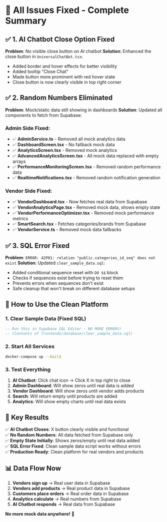 # 🔧 **All Issues Fixed - Complete Summary**

## ✅ **1. AI Chatbot Close Option Fixed**

**Problem**: No visible close button on AI chatbot
**Solution**: Enhanced the close button in `UniversalChatBot.tsx`:
- Added border and hover effects for better visibility
- Added tooltip "Close Chat" 
- Made button more prominent with red hover state
- Close button is now clearly visible in top right corner

## ✅ **2. Random Numbers Eliminated**

**Problem**: Mock/static data still showing in dashboards
**Solution**: Updated all components to fetch from Supabase:

### **Admin Side Fixed:**
- ✅ **AdminService.ts** - Removed all mock analytics data
- ✅ **DashboardScreen.tsx** - No fallback mock data
- ✅ **AnalyticsScreen.tsx** - Removed mock analytics
- ✅ **AdvancedAnalyticsScreen.tsx** - All mock data replaced with empty arrays
- ✅ **PerformanceMonitoringScreen.tsx** - Removed random performance data
- ✅ **RealtimeNotifications.tsx** - Removed random notification generation

### **Vendor Side Fixed:**
- ✅ **VendorDashboard.tsx** - Now fetches real data from Supabase
- ✅ **VendorAnalyticsPage.tsx** - Removed mock data, shows empty state
- ✅ **VendorPerformanceOptimizer.tsx** - Removed mock performance metrics
- ✅ **SmartSearch.tsx** - Fetches categories/brands from Supabase
- ✅ **VendorService.ts** - Removed mock data fallbacks

## ✅ **3. SQL Error Fixed**

**Problem**: `ERROR: 42P01: relation "public.categories_id_seq" does not exist`
**Solution**: Updated `clear_sample_data.sql`:
- Added conditional sequence reset with `DO $$` block
- Checks if sequences exist before trying to reset them
- Prevents errors when sequences don't exist
- Safe cleanup that won't break on different database setups

## 🚀 **How to Use the Clean Platform**

### **1. Clear Sample Data (Fixed SQL)**
```sql
-- Run this in Supabase SQL Editor - NO MORE ERRORS!
-- (Contents of frontend1/database/clear_sample_data.sql)
```

### **2. Start All Services**
```bash
docker-compose up --build
```

### **3. Test Everything**
1. **AI Chatbot**: Click chat icon → Click X in top right to close
2. **Admin Dashboard**: Will show zeros until real data is added
3. **Vendor Dashboard**: Will show zeros until vendor adds products
4. **Search**: Will return empty until products are added
5. **Analytics**: Will show empty charts until real data exists

## 🎯 **Key Results**

✅ **AI Chatbot Closes**: X button clearly visible and functional  
✅ **No Random Numbers**: All data fetched from Supabase only  
✅ **Empty State Initially**: Shows zeros/empty until real data added  
✅ **SQL Error Fixed**: Clean sample data script works without errors  
✅ **Production Ready**: Clean platform for real vendors and products  

## 📊 **Data Flow Now**

1. **Vendors sign up** → Real user data in Supabase
2. **Vendors add products** → Real product data in Supabase  
3. **Customers place orders** → Real order data in Supabase
4. **Analytics calculate** → Real numbers from Supabase
5. **AI Chatbot responds** → Real data from Supabase

**No more mock data anywhere!** 🎉
